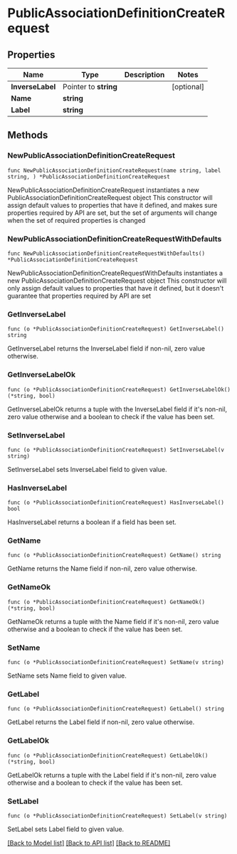 # PublicAssociationDefinitionCreateRequest

## Properties

Name | Type | Description | Notes
------------ | ------------- | ------------- | -------------
**InverseLabel** | Pointer to **string** |  | [optional] 
**Name** | **string** |  | 
**Label** | **string** |  | 

## Methods

### NewPublicAssociationDefinitionCreateRequest

`func NewPublicAssociationDefinitionCreateRequest(name string, label string, ) *PublicAssociationDefinitionCreateRequest`

NewPublicAssociationDefinitionCreateRequest instantiates a new PublicAssociationDefinitionCreateRequest object
This constructor will assign default values to properties that have it defined,
and makes sure properties required by API are set, but the set of arguments
will change when the set of required properties is changed

### NewPublicAssociationDefinitionCreateRequestWithDefaults

`func NewPublicAssociationDefinitionCreateRequestWithDefaults() *PublicAssociationDefinitionCreateRequest`

NewPublicAssociationDefinitionCreateRequestWithDefaults instantiates a new PublicAssociationDefinitionCreateRequest object
This constructor will only assign default values to properties that have it defined,
but it doesn't guarantee that properties required by API are set

### GetInverseLabel

`func (o *PublicAssociationDefinitionCreateRequest) GetInverseLabel() string`

GetInverseLabel returns the InverseLabel field if non-nil, zero value otherwise.

### GetInverseLabelOk

`func (o *PublicAssociationDefinitionCreateRequest) GetInverseLabelOk() (*string, bool)`

GetInverseLabelOk returns a tuple with the InverseLabel field if it's non-nil, zero value otherwise
and a boolean to check if the value has been set.

### SetInverseLabel

`func (o *PublicAssociationDefinitionCreateRequest) SetInverseLabel(v string)`

SetInverseLabel sets InverseLabel field to given value.

### HasInverseLabel

`func (o *PublicAssociationDefinitionCreateRequest) HasInverseLabel() bool`

HasInverseLabel returns a boolean if a field has been set.

### GetName

`func (o *PublicAssociationDefinitionCreateRequest) GetName() string`

GetName returns the Name field if non-nil, zero value otherwise.

### GetNameOk

`func (o *PublicAssociationDefinitionCreateRequest) GetNameOk() (*string, bool)`

GetNameOk returns a tuple with the Name field if it's non-nil, zero value otherwise
and a boolean to check if the value has been set.

### SetName

`func (o *PublicAssociationDefinitionCreateRequest) SetName(v string)`

SetName sets Name field to given value.


### GetLabel

`func (o *PublicAssociationDefinitionCreateRequest) GetLabel() string`

GetLabel returns the Label field if non-nil, zero value otherwise.

### GetLabelOk

`func (o *PublicAssociationDefinitionCreateRequest) GetLabelOk() (*string, bool)`

GetLabelOk returns a tuple with the Label field if it's non-nil, zero value otherwise
and a boolean to check if the value has been set.

### SetLabel

`func (o *PublicAssociationDefinitionCreateRequest) SetLabel(v string)`

SetLabel sets Label field to given value.



[[Back to Model list]](../README.md#documentation-for-models) [[Back to API list]](../README.md#documentation-for-api-endpoints) [[Back to README]](../README.md)


